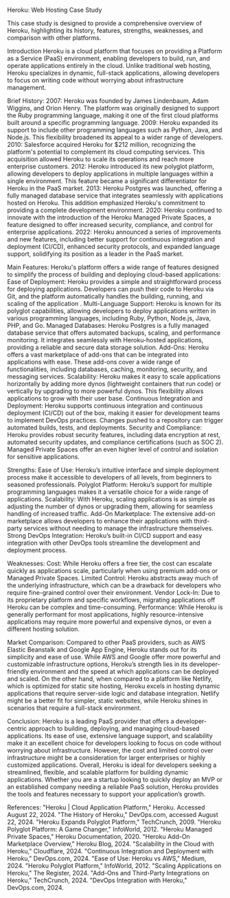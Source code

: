 Heroku: Web Hosting
Case Study

This case study is designed to provide a comprehensive overview of Heroku, highlighting its history, features, strengths, weaknesses, and comparison with other platforms.


Introduction
Heroku is a cloud platform that focuses on providing a Platform as a Service (PaaS) environment, enabling developers to build, run, and operate applications entirely in the cloud. Unlike traditional web hosting, Heroku specializes in dynamic, full-stack applications, allowing developers to focus on writing code without worrying about infrastructure management.

Brief History:
2007: Heroku was founded by James Lindenbaum, Adam Wiggins, and Orion Henry. The platform was originally designed to support the Ruby programming language, making it one of the first cloud platforms built around a specific programming language.
2009: Heroku expanded its support to include other programming languages such as Python, Java, and Node.js. This flexibility broadened its appeal to a wider range of developers.
2010: Salesforce acquired Heroku for $212 million, recognizing the platform's potential to complement its cloud computing services. This acquisition allowed Heroku to scale its operations and reach more enterprise customers.
2012: Heroku introduced its new polyglot platform, allowing developers to deploy applications in multiple languages within a single environment. This feature became a significant differentiator for Heroku in the PaaS market.
2013: Heroku Postgres was launched, offering a fully managed database service that integrates seamlessly with applications hosted on Heroku. This addition emphasized Heroku's commitment to providing a complete development environment.
2020: Heroku continued to innovate with the introduction of the Heroku Managed Private Spaces, a feature designed to offer increased security, compliance, and control for enterprise applications.
2022: Heroku announced a series of improvements and new features, including better support for continuous integration and deployment (CI/CD), enhanced security protocols, and expanded language support, solidifying its position as a leader in the PaaS market.

Main Features:
Heroku's platform offers a wide range of features designed to simplify the process of building and deploying cloud-based applications:
Ease of Deployment: Heroku provides a simple and straightforward process for deploying applications. Developers can push their code to Heroku via Git, and the platform automatically handles the building, running, and scaling of the application .
Multi-Language Support: Heroku is known for its polyglot capabilities, allowing developers to deploy applications written in various programming languages, including Ruby, Python, Node.js, Java, PHP, and Go.
Managed Databases: Heroku Postgres is a fully managed database service that offers automated backups, scaling, and performance monitoring. It integrates seamlessly with Heroku-hosted applications, providing a reliable and secure data storage solution.
Add-Ons: Heroku offers a vast marketplace of add-ons that can be integrated into applications with ease. These add-ons cover a wide range of functionalities, including databases, caching, monitoring, security, and messaging services.
Scalability: Heroku makes it easy to scale applications horizontally by adding more dynos (lightweight containers that run code) or vertically by upgrading to more powerful dynos. This flexibility allows applications to grow with their user base.
Continuous Integration and Deployment: Heroku supports continuous integration and continuous deployment (CI/CD) out of the box, making it easier for development teams to implement DevOps practices. Changes pushed to a repository can trigger automated builds, tests, and deployments.
Security and Compliance: Heroku provides robust security features, including data encryption at rest, automated security updates, and compliance certifications (such as SOC 2). Managed Private Spaces offer an even higher level of control and isolation for sensitive applications.

Strengths:
Ease of Use: Heroku’s intuitive interface and simple deployment process make it accessible to developers of all levels, from beginners to seasoned professionals.
Polyglot Platform: Heroku’s support for multiple programming languages makes it a versatile choice for a wide range of applications.
Scalability: With Heroku, scaling applications is as simple as adjusting the number of dynos or upgrading them, allowing for seamless handling of increased traffic.
Add-On Marketplace: The extensive add-on marketplace allows developers to enhance their applications with third-party services without needing to manage the infrastructure themselves.
Strong DevOps Integration: Heroku’s built-in CI/CD support and easy integration with other DevOps tools streamline the development and deployment process.

Weaknesses:
Cost: While Heroku offers a free tier, the cost can escalate quickly as applications scale, particularly when using premium add-ons or Managed Private Spaces.
Limited Control: Heroku abstracts away much of the underlying infrastructure, which can be a drawback for developers who require fine-grained control over their environment.
Vendor Lock-In: Due to its proprietary platform and specific workflows, migrating applications off Heroku can be complex and time-consuming.
Performance: While Heroku is generally performant for most applications, highly resource-intensive applications may require more powerful and expensive dynos, or even a different hosting solution.

Market Comparison:
Compared to other PaaS providers, such as AWS Elastic Beanstalk and Google App Engine, Heroku stands out for its simplicity and ease of use. While AWS and Google offer more powerful and customizable infrastructure options, Heroku’s strength lies in its developer-friendly environment and the speed at which applications can be deployed and scaled.
On the other hand, when compared to a platform like Netlify, which is optimized for static site hosting, Heroku excels in hosting dynamic applications that require server-side logic and database integration. Netlify might be a better fit for simpler, static websites, while Heroku shines in scenarios that require a full-stack environment.


Conclusion:
Heroku is a leading PaaS provider that offers a developer-centric approach to building, deploying, and managing cloud-based applications. Its ease of use, extensive language support, and scalability make it an excellent choice for developers looking to focus on code without worrying about infrastructure. However, the cost and limited control over infrastructure might be a consideration for larger enterprises or highly customized applications.
Overall, Heroku is ideal for developers seeking a streamlined, flexible, and scalable platform for building dynamic applications. Whether you are a startup looking to quickly deploy an MVP or an established company needing a reliable PaaS solution, Heroku provides the tools and features necessary to support your application’s growth.


References:
"Heroku | Cloud Application Platform," Heroku. Accessed August 22, 2024.
"The History of Heroku," DevOps.com, accessed August 22, 2024.
"Heroku Expands Polyglot Platform," TechCrunch, 2009.
"Heroku Polyglot Platform: A Game Changer," InfoWorld, 2012.
"Heroku Managed Private Spaces," Heroku Documentation, 2020.
"Heroku Add-On Marketplace Overview," Heroku Blog, 2024.
"Scalability in the Cloud with Heroku," Cloudflare, 2024.
"Continuous Integration and Deployment with Heroku," DevOps.com, 2024.
"Ease of Use: Heroku vs AWS," Medium, 2024.
"Heroku Polyglot Platform," InfoWorld, 2012.
"Scaling Applications on Heroku," The Register, 2024.
"Add-Ons and Third-Party Integrations on Heroku," TechCrunch, 2024.
"DevOps Integration with Heroku," DevOps.com, 2024.
